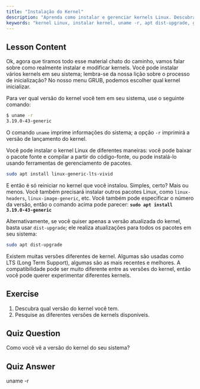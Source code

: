 ```yaml
---
title: "Instalação do Kernel"
description: "Aprenda como instalar e gerenciar kernels Linux. Descubra as versões do kernel, use `uname -r` e os comandos apt. Comece sua jornada no kernel Linux!"
keywords: "kernel Linux, instalar kernel, uname -r, apt dist-upgrade, gerenciamento de kernel, tutorial Linux, Linux para iniciantes, guia Linux"
---
```


## Lesson Content

Ok, agora que tiramos todo esse material chato do caminho, vamos falar sobre como realmente instalar e modificar kernels. Você pode instalar vários kernels em seu sistema; lembra-se da nossa lição sobre o processo de inicialização? No nosso menu GRUB, podemos escolher qual kernel inicializar.

Para ver qual versão do kernel você tem em seu sistema, use o seguinte comando:

```bash
$ uname -r
3.19.0-43-generic
```

O comando `uname` imprime informações do sistema; a opção `-r` imprimirá a versão de lançamento do kernel.

Você pode instalar o kernel Linux de diferentes maneiras: você pode baixar o pacote fonte e compilar a partir do código-fonte, ou pode instalá-lo usando ferramentas de gerenciamento de pacotes.

```bash
sudo apt install linux-generic-lts-vivid
```

E então é só reiniciar no kernel que você instalou. Simples, certo? Mais ou menos. Você também precisará instalar outros pacotes Linux, como `linux-headers`, `linux-image-generic`, etc. Você também pode especificar o número da versão, então o comando acima pode parecer: **`sudo apt install 3.19.0-43-generic`**

Alternativamente, se você quiser apenas a versão atualizada do kernel, basta usar `dist-upgrade`; ele realiza atualizações para todos os pacotes em seu sistema:

```bash
sudo apt dist-upgrade
```

Existem muitas versões diferentes de kernel. Algumas são usadas como LTS (Long Term Support), algumas são as mais recentes e melhores. A compatibilidade pode ser muito diferente entre as versões do kernel, então você pode querer experimentar diferentes kernels.

## Exercise

1. Descubra qual versão do kernel você tem.
2. Pesquise as diferentes versões de kernels disponíveis.

## Quiz Question

Como você vê a versão do kernel do seu sistema?

## Quiz Answer

uname -r
